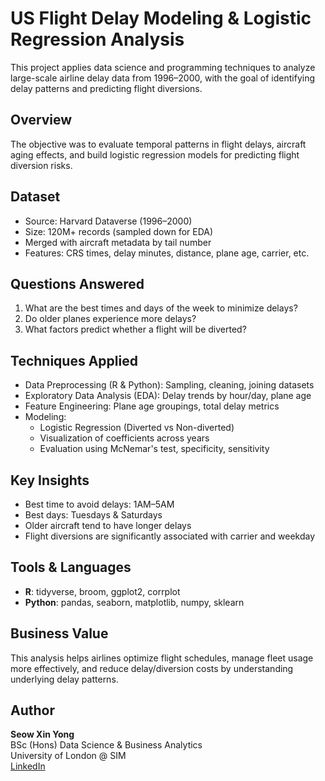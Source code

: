 # US Flight Delay Modeling & Logistic Regression Analysis

This project applies data science and programming techniques to analyze large-scale airline delay data from 1996–2000, with the goal of identifying delay patterns and predicting flight diversions.

## Overview

The objective was to evaluate temporal patterns in flight delays, aircraft aging effects, and build logistic regression models for predicting flight diversion risks.

## Dataset

- Source: Harvard Dataverse (1996–2000)
- Size: 120M+ records (sampled down for EDA)
- Merged with aircraft metadata by tail number
- Features: CRS times, delay minutes, distance, plane age, carrier, etc.

## Questions Answered

1. What are the best times and days of the week to minimize delays?
2. Do older planes experience more delays?
3. What factors predict whether a flight will be diverted?

## Techniques Applied

- Data Preprocessing (R & Python): Sampling, cleaning, joining datasets
- Exploratory Data Analysis (EDA): Delay trends by hour/day, plane age
- Feature Engineering: Plane age groupings, total delay metrics
- Modeling:
  - Logistic Regression (Diverted vs Non-diverted)
  - Visualization of coefficients across years
  - Evaluation using McNemar's test, specificity, sensitivity

## Key Insights

- Best time to avoid delays: 1AM–5AM
- Best days: Tuesdays & Saturdays
- Older aircraft tend to have longer delays
- Flight diversions are significantly associated with carrier and weekday

## Tools & Languages

- **R**: tidyverse, broom, ggplot2, corrplot
- **Python**: pandas, seaborn, matplotlib, numpy, sklearn

## Business Value

This analysis helps airlines optimize flight schedules, manage fleet usage more effectively, and reduce delay/diversion costs by understanding underlying delay patterns.

## Author

**Seow Xin Yong**  
BSc (Hons) Data Science & Business Analytics  
University of London @ SIM  
[LinkedIn](https://www.linkedin.com/in/seow-xin-yong/)
